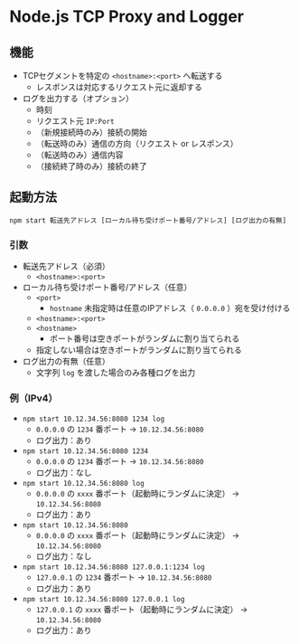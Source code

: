 # Node.js TCP Proxy and Logger
## 機能
* TCPセグメントを特定の `<hostname>:<port>` へ転送する
    * レスポンスは対応するリクエスト元に返却する
* ログを出力する（オプション）
    * 時刻
    * リクエスト元 `IP:Port`
    * （新規接続時のみ）接続の開始
    * （転送時のみ）通信の方向（リクエスト or レスポンス）
    * （転送時のみ）通信内容
    * （接続終了時のみ）接続の終了

## 起動方法
```
npm start 転送先アドレス [ローカル待ち受けポート番号/アドレス] [ログ出力の有無]
```

### 引数
* 転送先アドレス（必須）
    * `<hostname>:<port>`
* ローカル待ち受けポート番号/アドレス（任意）
    * `<port>`
        * `hostname` 未指定時は任意のIPアドレス（ `0.0.0.0` ）宛を受け付ける
    * `<hostname>:<port>`
    * `<hostname>`
        * ポート番号は空きポートがランダムに割り当てられる
    * 指定しない場合は空きポートがランダムに割り当てられる
* ログ出力の有無（任意）
    * 文字列 `log` を渡した場合のみ各種ログを出力

### 例（IPv4）
* `npm start 10.12.34.56:8080 1234 log`
    * `0.0.0.0` の `1234` 番ポート → `10.12.34.56:8080`
    * ログ出力：あり
* `npm start 10.12.34.56:8080 1234`
    * `0.0.0.0` の `1234` 番ポート → `10.12.34.56:8080`
    * ログ出力：なし
* `npm start 10.12.34.56:8080 log`
    * `0.0.0.0` の `xxxx` 番ポート（起動時にランダムに決定） → `10.12.34.56:8080`
    * ログ出力：あり
* `npm start 10.12.34.56:8080`
    * `0.0.0.0` の `xxxx` 番ポート（起動時にランダムに決定） → `10.12.34.56:8080`
    * ログ出力：なし
* `npm start 10.12.34.56:8080 127.0.0.1:1234 log`
    * `127.0.0.1` の `1234` 番ポート → `10.12.34.56:8080`
    * ログ出力：あり
* `npm start 10.12.34.56:8080 127.0.0.1 log`
    * `127.0.0.1` の `xxxx` 番ポート（起動時にランダムに決定） → `10.12.34.56:8080`
    * ログ出力：あり
